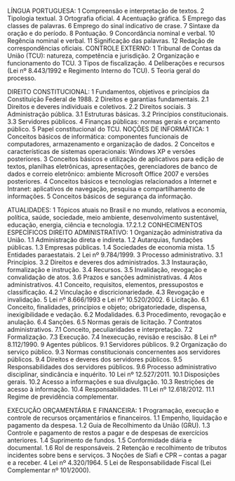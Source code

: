 LÍNGUA PORTUGUESA: 1 Compreensão e interpretação de textos. 2 Tipologia textual. 3 Ortografia oficial. 4
Acentuação gráfica. 5 Emprego das classes de palavras. 6 Emprego do sinal indicativo de crase. 7 Sintaxe da
oração e do período. 8 Pontuação. 9 Concordância nominal e verbal. 10 Regência nominal e verbal. 11
Significação das palavras. 12 Redação de correspondências oficiais.
CONTROLE EXTERNO: 1 Tribunal de Contas da União (TCU): natureza, competência e jurisdição. 2
Organização e funcionamento do TCU. 3 Tipos de fiscalização. 4 Deliberações e recursos (Lei nº 8.443/1992
e Regimento Interno do TCU). 5 Teoria geral do processo.

DIREITO CONSTITUCIONAL: 1 Fundamentos, objetivos e princípios da Constituição Federal de 1988. 2
Direitos e garantias fundamentais. 2.1 Direitos e deveres individuais e coletivos. 2.2 Direitos sociais. 3
Administração pública. 3.1 Estruturas básicas. 3.2 Princípios constitucionais. 3.3 Servidores públicos. 4
Finanças públicas: normas gerais e orçamento público. 5 Papel constitucional do TCU.
NOÇÕES DE INFORMÁTICA: 1 Conceitos básicos de informática: componentes funcionais de computadores,
armazenamento e organização de dados. 2 Conceitos e características de sistemas operacionais: Windows
XP e versões posteriores. 3 Conceitos básicos e utilização de aplicativos para edição de textos, planilhas
eletrônicas, apresentações, gerenciadores de banco de dados e correio eletrônico: ambiente Microsoft
Office 2007 e versões posteriores. 4 Conceitos básicos e tecnologias relacionados a Internet e Intranet:
aplicativos de navegação, pesquisa e compartilhamento de informações. 5 Conceitos básicos de segurança
da informação.

ATUALIDADES: 1 Tópicos atuais no Brasil e no mundo, relativos a economia, política, saúde, sociedade,
meio ambiente, desenvolvimento sustentável, educação, energia, ciência e tecnologia.
17.2.1.2 CONHECIMENTOS ESPECÍFICOS
DIREITO ADMINISTRATIVO: 1 Organização administrativa da União. 1.1 Administração direta e indireta. 1.2
Autarquias, fundações públicas. 1.3 Empresas públicas. 1.4 Sociedades de economia mista. 1.5 Entidades
paraestatais. 2 Lei nº 9.784/1999. 3 Processo administrativo. 3.1 Princípios. 3.2 Direitos e deveres dos
administrados. 3.3 Instauração, formalização e instrução. 3.4 Recursos. 3.5 Invalidação, revogação e
convalidação de atos. 3.6 Prazos e sanções administrativas. 4 Atos administrativos. 4.1 Conceito, requisitos,
elementos, pressupostos e classificação. 4.2 Vinculação e discricionariedade. 4.3 Revogação e invalidação. 5
Lei nº 8.666/1993 e Lei nº 10.520/2002. 6 Licitação. 6.1 Conceito, finalidades, princípios e objeto;
obrigatoriedade, dispensa, inexigibilidade e vedação. 6.2 Modalidades. 6.3 Procedimento, revogação e
anulação. 6.4 Sanções. 6.5 Normas gerais de licitação. 7 Contratos administrativos. 7.1 Conceito,
peculiaridades e interpretação. 7.2 Formalização. 7.3 Execução. 7.4 Inexecução, revisão e rescisão. 8 Lei nº
8.112/1990. 9 Agentes públicos. 9.1 Servidores públicos. 9.2 Organização do serviço público. 9.3 Normas
constitucionais concernentes aos servidores públicos. 9.4 Direitos e deveres dos servidores públicos. 9.5
Responsabilidades dos servidores públicos. 9.6 Processo administrativo disciplinar, sindicância e inquérito.
10 Lei nº 12.527/2011. 10.1 Disposições gerais. 10.2 Acesso a informações e sua divulgação. 10.3 Restrições
de acesso à informação. 10.4 Responsabilidades. 11 Lei nº 12.618/2012. 11.1 Regime de previdência
complementar.

EXECUÇÃO ORÇAMENTÁRIA E FINANCEIRA: 1 Programação, execução e controle de recursos
orçamentários e financeiros. 1.1 Empenho, liquidação e pagamento da despesa. 1.2 Guia de Recolhimento
da União (GRU). 1.3 Controle e pagamento de restos a pagar e de despesas de exercícios anteriores. 1.4
Suprimento de fundos. 1.5 Conformidade diária e documental. 1.6 Rol de responsáveis. 2 Retenção e
recolhimento de tributos incidentes sobre bens e serviços. 3 Noções de Siafi e CPR – contas a pagar e a
receber. 4 Lei nº 4.320/1964. 5 Lei de Responsabilidade Fiscal (Lei Complementar nº 101/2000).
